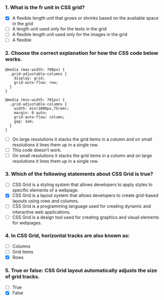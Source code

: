 ### 1. What is the fr unit in CSS grid? 

- [x] A flexible length unit that grows or shrinks based on the available space in the grid
- [ ] A length unit used only for the texts in the grid
- [ ] A flexible length unit used only for the images in the grid
- [ ] A flexible 

### 2. Choose the correct explanation for how the CSS code below works.
```
@media (max-width: 700px) {
  .grid-adjustable-columns {
    display: grid;
    grid-auto-flow: row;
  }
}

@media (min-width: 701px) {
  .grid-adjustable-columns {
    width: min(1000px,75rem);
    margin: 0 auto;
    grid-auto-flow: column;
    gap: 1em;
  }
}
```

- [ ] On large resolutions it stacks the grid items in a column and on small resolutions it lines them up in a single row.
- [ ] This code doesn't work.
- [ ] On small resolutions it stacks the grid items in a column and on large resolutions it lines them up in a single row.

### 3. Which of the following statements about CSS Grid is true?  

- [ ] CSS Grid is a styling system that allows developers to apply styles to specific elements of a webpage.
- [x] CSS Grid is a layout system that allows developers to create grid-based layouts using rows and columns.
- [ ] CSS Grid is a programming language used for creating dynamic and interactive web applications.
- [ ] CSS Grid is a design tool used for creating graphics and visual elements for webpages.

### 4. In CSS Grid, horizontal tracks are also known as: 

- [ ] Columns
- [ ] Grid items
- [x] Rows

### 5. True or false: CSS Grid layout automatically adjusts the size of grid tracks.

- [ ] True
- [x] False
